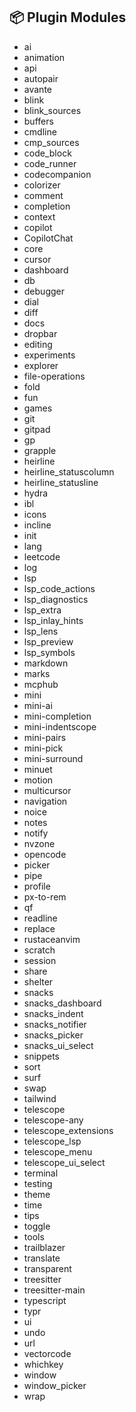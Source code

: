 ## 📦 Plugin Modules

- ai
- animation
- api
- autopair
- avante
- blink
- blink_sources
- buffers
- cmdline
- cmp_sources
- code_block
- code_runner
- codecompanion
- colorizer
- comment
- completion
- context
- copilot
- CopilotChat
- core
- cursor
- dashboard
- db
- debugger
- dial
- diff
- docs
- dropbar
- editing
- experiments
- explorer
- file-operations
- fold
- fun
- games
- git
- gitpad
- gp
- grapple
- heirline
- heirline_statuscolumn
- heirline_statusline
- hydra
- ibl
- icons
- incline
- init
- lang
- leetcode
- log
- lsp
- lsp_code_actions
- lsp_diagnostics
- lsp_extra
- lsp_inlay_hints
- lsp_lens
- lsp_preview
- lsp_symbols
- markdown
- marks
- mcphub
- mini
- mini-ai
- mini-completion
- mini-indentscope
- mini-pairs
- mini-pick
- mini-surround
- minuet
- motion
- multicursor
- navigation
- noice
- notes
- notify
- nvzone
- opencode
- picker
- pipe
- profile
- px-to-rem
- qf
- readline
- replace
- rustaceanvim
- scratch
- session
- share
- shelter
- snacks
- snacks_dashboard
- snacks_indent
- snacks_notifier
- snacks_picker
- snacks_ui_select
- snippets
- sort
- surf
- swap
- tailwind
- telescope
- telescope-any
- telescope_extensions
- telescope_lsp
- telescope_menu
- telescope_ui_select
- terminal
- testing
- theme
- time
- tips
- toggle
- tools
- trailblazer
- translate
- transparent
- treesitter
- treesitter-main
- typescript
- typr
- ui
- undo
- url
- vectorcode
- whichkey
- window
- window_picker
- wrap
